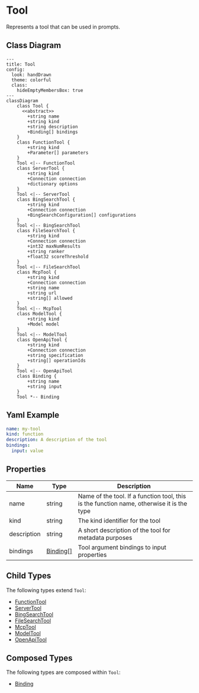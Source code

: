 # Tool

Represents a tool that can be used in prompts.

## Class Diagram

```mermaid
---
title: Tool
config:
  look: handDrawn
  theme: colorful
  class:
    hideEmptyMembersBox: true
---
classDiagram
    class Tool {
      <<abstract>>
        +string name
        +string kind
        +string description
        +Binding[] bindings
    }
    class FunctionTool {
        +string kind
        +Parameter[] parameters
    }
    Tool <|-- FunctionTool
    class ServerTool {
        +string kind
        +Connection connection
        +dictionary options
    }
    Tool <|-- ServerTool
    class BingSearchTool {
        +string kind
        +Connection connection
        +BingSearchConfiguration[] configurations
    }
    Tool <|-- BingSearchTool
    class FileSearchTool {
        +string kind
        +Connection connection
        +int32 maxNumResults
        +string ranker
        +float32 scoreThreshold
    }
    Tool <|-- FileSearchTool
    class McpTool {
        +string kind
        +Connection connection
        +string name
        +string url
        +string[] allowed
    }
    Tool <|-- McpTool
    class ModelTool {
        +string kind
        +Model model
    }
    Tool <|-- ModelTool
    class OpenApiTool {
        +string kind
        +Connection connection
        +string specification
        +string[] operationIds
    }
    Tool <|-- OpenApiTool
    class Binding {
        +string name
        +string input
    }
    Tool *-- Binding
```

## Yaml Example

```yaml
name: my-tool
kind: function
description: A description of the tool
bindings:
  input: value

```

## Properties

| Name | Type | Description |
| ---- | ---- | ----------- |
| name | string | Name of the tool. If a function tool, this is the function name, otherwise it is the type  |
| kind | string | The kind identifier for the tool  |
| description | string | A short description of the tool for metadata purposes  |
| bindings | [Binding[]](Binding.md) | Tool argument bindings to input properties  |

## Child Types

The following types extend `Tool`:

- [FunctionTool](FunctionTool.md)
- [ServerTool](ServerTool.md)
- [BingSearchTool](BingSearchTool.md)
- [FileSearchTool](FileSearchTool.md)
- [McpTool](McpTool.md)
- [ModelTool](ModelTool.md)
- [OpenApiTool](OpenApiTool.md)

## Composed Types

The following types are composed within `Tool`:

- [Binding](Binding.md)
